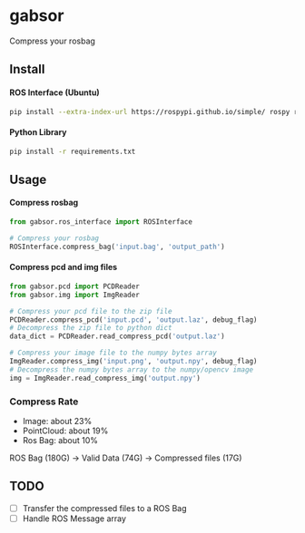 # gabsor
Compress your rosbag

## Install

#### ROS Interface (Ubuntu)
```bash
pip install --extra-index-url https://rospypi.github.io/simple/ rospy rosbag
```
#### Python Library
```bash
pip install -r requirements.txt
```

## Usage

#### Compress rosbag
```python
from gabsor.ros_interface import ROSInterface

# Compress your rosbag
ROSInterface.compress_bag('input.bag', 'output_path')
```

#### Compress pcd and img files
```python
from gabsor.pcd import PCDReader
from gabsor.img import ImgReader

# Compress your pcd file to the zip file
PCDReader.compress_pcd('input.pcd', 'output.laz', debug_flag)
# Decompress the zip file to python dict
data_dict = PCDReader.read_compress_pcd('output.laz')

# Compress your image file to the numpy bytes array
ImgReader.compress_img('input.png', 'output.npy', debug_flag)
# Decompress the numpy bytes array to the numpy/opencv image
img = ImgReader.read_compress_img('output.npy')
```

### Compress Rate
* Image: about 23%
* PointCloud: about 19%
* Ros Bag: about 10%

ROS Bag (180G) -> Valid Data (74G) -> Compressed files (17G)

## TODO
- [ ] Transfer the compressed files to a ROS Bag
- [ ] Handle ROS Message array